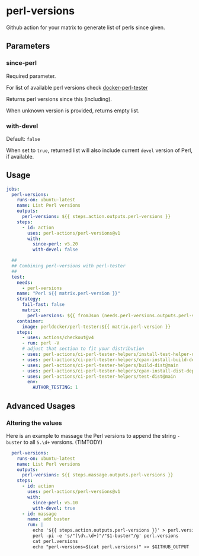 
# perl-versions

Github action for your matrix to generate list of perls since given.

## Parameters

### since-perl

Required parameter.

For list of available perl versions check
[docker-perl-tester](https://github.com/Perl/docker-perl-tester#using-docker-images-for-your-projects)

Returns perl versions since this (including).

When unknown version is provided, returns empty list.

### with-devel

Default: `false`

When set to `true`, returned list will also include current `devel` version of Perl,
if available.

## Usage

```yaml
jobs:
  perl-versions:
    runs-on: ubuntu-latest
    name: List Perl versions
    outputs:
      perl-versions: ${{ steps.action.outputs.perl-versions }}
    steps:
      - id: action
        uses: perl-actions/perl-versions@v1
        with:
          since-perl: v5.20
          with-devel: false

  ##
  ## Combining perl-versions with perl-tester
  ##
  test:
    needs:
      - perl-versions
    name: "Perl ${{ matrix.perl-version }}"
    strategy:
      fail-fast: false
      matrix:
        perl-versions: ${{ fromJson (needs.perl-versions.outputs.perl-versions) }}
    container:
      image: perldocker/perl-tester:${{ matrix.perl-version }}
    steps:
      - uses: actions/checkout@v4
      - run: perl -V
      # adjust that section to fit your distribution
      - uses: perl-actions/ci-perl-tester-helpers/install-test-helper-deps@main
      - uses: perl-actions/ci-perl-tester-helpers/cpan-install-build-deps@main
      - uses: perl-actions/ci-perl-tester-helpers/build-dist@main
      - uses: perl-actions/ci-perl-tester-helpers/cpan-install-dist-deps@main
      - uses: perl-actions/ci-perl-tester-helpers/test-dist@main
        env:
          AUTHOR_TESTING: 1
```

## Advanced Usages

### Altering the values

Here is an example to massage the Perl versions to append the string `-buster` to all `5.\d+` versions. (TIMTODY)

```yaml
  perl-versions:
    runs-on: ubuntu-latest
    name: List Perl versions
    outputs:
      perl-versions: ${{ steps.massage.outputs.perl-versions }}
    steps:
      - id: action
        uses: perl-actions/perl-versions@v1
        with:
          since-perl: v5.10
          with-devel: true
      - id: massage
        name: add buster
        run: |
          echo '${{ steps.action.outputs.perl-versions }}' > perl.versions
          perl -pi -e 's/"(\d\.\d+)"/"$1-buster"/g' perl.versions
          cat perl.versions
          echo "perl-versions=$(cat perl.versions)" >> $GITHUB_OUTPUT
```